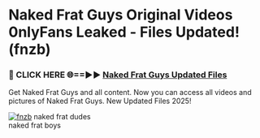 # Naked Frat Guys Original Videos 0nlyFans Leaked - Files Updated! (fnzb)

<h3>🔴 CLICK HERE 🌐==►► <a href="https://tinyurl.com/up5wt9bj" rel="nofollow">Naked Frat Guys Updated Files</a></h3>

Get Naked Frat Guys and all content. Now you can access all videos and pictures of Naked Frat Guys. New Updated Files 2025!

[![fnzb](https://i.imgur.com/ABiUzMV.gif)](https://tinyurl.com/up5wt9bj)
naked frat dudes<br>
naked frat boys